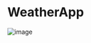 ﻿# WeatherApp

 ![image](https://github.com/user-attachments/assets/9688b853-7830-4894-89e9-b2d1921942bc)

